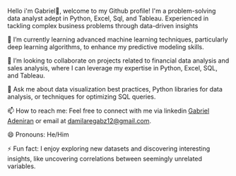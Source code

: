  Hello i'm Gabriel👋, welcome to my Github profile! I'm a problem-solving data analyst adept in Python, Excel, Sql, and Tableau. Experienced in tackling complex business problems through data-driven insights  

🌱 I’m currently learning advanced machine learning techniques, particularly deep learning algorithms, to enhance my predictive modeling skills.

👯 I’m looking to collaborate on projects related to financial data analysis and sales analysis, where I can leverage my expertise in Python, Excel, SQL, and Tableau.

💬 Ask me about data visualization best practices, Python libraries for data analysis, or techniques for optimizing SQL queries.

📫 How to reach me: Feel free to connect with me via linkedin [Gabriel Adeniran](https://www.linkedin.com/in/gabriel04/) or email at [damilaregabz12@gmail.com](mailto:damilaregabz12@gmail.com).

😄 Pronouns: He/Him

⚡ Fun fact: I enjoy exploring new datasets and discovering interesting insights, like uncovering correlations between seemingly unrelated variables.
